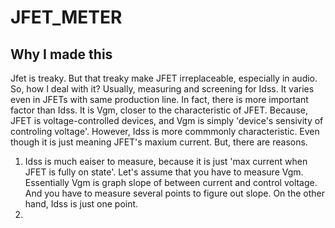 # JFET_METER
## Why I made this
Jfet is treaky. But that treaky make JFET irreplaceable, especially in audio. So, how I deal with it? Usually, measuring and screening for Idss. It varies even in  JFETs with same production line. In fact, there is more important factor than Idss. It is Vgm, closer to the characteristic of JFET. Because, JFET is voltage-controlled devices, and Vgm is simply 'device's sensivity of controling voltage'. However, Idss is more commmonly characteristic. Even though it is just meaning JFET's maxium current. But, there are reasons. 

1. Idss is much eaiser to measure, because it is just 'max current when JFET is fully on state'. Let's assume that you have to measure Vgm. Essentially Vgm is graph slope of between current and control voltage. And you have to measure several points to figure out slope. On the other hand, Idss is just one point.
2. 
